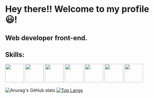 # Hey there!! Welcome to my profile 😃!
## Web developer front-end.

## Skills:
<img src="https://cdn.jsdelivr.net/gh/devicons/devicon/icons/javascript/javascript-original.svg" width="60px"/> <img src="https://cdn.jsdelivr.net/gh/devicons/devicon/icons/react/react-original-wordmark.svg" width="60px"/> <img src="https://cdn.jsdelivr.net/gh/devicons/devicon/icons/nodejs/nodejs-original.svg" width="60px"/> <img src="https://cdn.jsdelivr.net/gh/devicons/devicon/icons/html5/html5-plain-wordmark.svg" width="60px"/> <img src="https://cdn.jsdelivr.net/gh/devicons/devicon/icons/css3/css3-plain-wordmark.svg" width="60px"/> <img src="https://cdn.jsdelivr.net/gh/devicons/devicon/icons/git/git-original.svg" width="60px"/> <img src="https://cdn.jsdelivr.net/gh/devicons/devicon/icons/python/python-original-wordmark.svg" width="60px"/>

![Anurag's GitHub stats](https://github-readme-stats.vercel.app/api?username=brayanmm6&show_icons=true&theme=radical)
[![Top Langs](https://github-readme-stats.vercel.app/api/top-langs/?username=brayanmm6&layout=donut)](https://github.com/brayanmm6/github-readme-stats)
